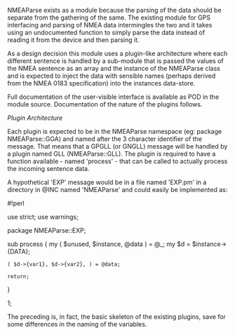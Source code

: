 NMEAParse exists as a module because the parsing of the data should be
separate from the gathering of the same. The existing module for GPS interfacing
and parsing of NMEA data intermingles the two and it takes using an
undocumented function to simply parse the data instead of reading it from the
device and then parsing it.

As a design decision this module uses a plugin-like architecture where each
different sentence is handled by a sub-module that is passed the values of the
NMEA sentence as an array and the instance of the NMEAParse class and is
expected to inject the data with sensible names (perhaps derived from the NMEA
0183 specification) into the instances data-store.

Full documentation of the user-visible interface is available as POD in the
module source. Documentation of the nature of the plugins follows.

_Plugin_ _Architecture_

Each plugin is expected to be in the NMEAParse namespace (eg:
package NMEAParse::GGA) and named after the 3 character identifier of the
message. That means that a GPGLL (or GNGLL) message will be handled by a
plugin named GLL (NMEAParse::GLL). The plugin is required to have a function
available - named 'process' - that can be called to actually process the incoming
sentence data.

A hypothetical 'EXP' message would be in a file named 'EXP.pm' in a directory
in @INC named 'NMEAParse' and could easily be implemented as:

  #!perl

  use strict;
  use warnings;

  package NMEAParse::EXP;

  sub process {
    my ( $unused, $instance, @data ) = @_;
    my $d = $instance->{DATA};

    ( $d->{var1}, $d->{var2}, ) = @data;

    return;
  }

  1;

The preceding is, in fact, the basic skeleton of the existing plugins, save for
some differences in the naming of the variables.
